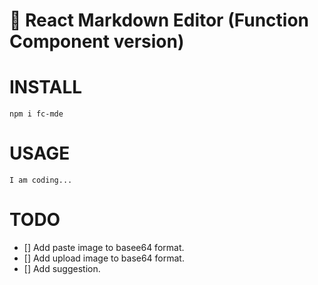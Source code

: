 # 📝 React Markdown Editor (Function Component version)

# INSTALL

```
npm i fc-mde
```

# USAGE

```
I am coding...

```

# TODO

- [] Add paste image to basee64 format.
- [] Add upload image to base64 format.
- [] Add suggestion.
